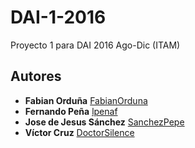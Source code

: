 # DAI-1-2016
Proyecto 1 para DAI 2016 Ago-Dic (ITAM)

## Autores
* **Fabian Orduña** [FabianOrduna](https://github.com/FabianOrduna)
* **Fernando Peña** [lpenaf](https://github.com/lpenaf)
* **Jose de Jesus Sánchez** [SanchezPepe](https://github.com/SanchezPepe)
* **Víctor Cruz** [DoctorSilence](https://github.com/DoctorSilence)